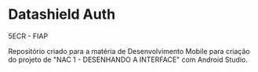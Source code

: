 # Datashield Auth
5ECR - FIAP

Repositório criado para a matéria de Desenvolvimento Mobile 
para criação do projeto de "NAC 1 - DESENHANDO A INTERFACE" 
com Android Studio.
